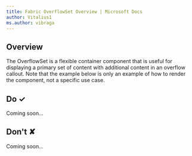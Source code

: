 ```yaml
---
title: Fabric OverflowSet Overview | Microsoft Docs
author: Vitalius1
ms.author: vibraga
---
```


## Overview
The OverflowSet is a flexible container component that is useful for displaying a primary set of content with additional content in an overflow callout. Note that the example below is only an example of how to render the component, not a specific use case.


## Do &#10003;
Coming soon...

## Don't &#10008;
Coming soon...